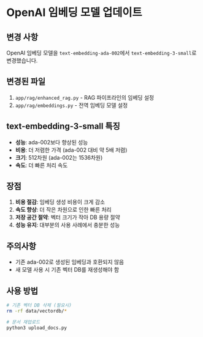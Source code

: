 # OpenAI 임베딩 모델 업데이트

## 변경 사항
OpenAI 임베딩 모델을 `text-embedding-ada-002`에서 `text-embedding-3-small`로 변경했습니다.

## 변경된 파일
1. `app/rag/enhanced_rag.py` - RAG 파이프라인의 임베딩 설정
2. `app/rag/embeddings.py` - 전역 임베딩 모델 설정

## text-embedding-3-small 특징
- **성능**: ada-002보다 향상된 성능
- **비용**: 더 저렴한 가격 (ada-002 대비 약 5배 저렴)
- **크기**: 512차원 (ada-002는 1536차원)
- **속도**: 더 빠른 처리 속도

## 장점
1. **비용 절감**: 임베딩 생성 비용이 크게 감소
2. **속도 향상**: 더 작은 차원으로 인한 빠른 처리
3. **저장 공간 절약**: 벡터 크기가 작아 DB 용량 절약
4. **성능 유지**: 대부분의 사용 사례에서 충분한 성능

## 주의사항
- 기존 ada-002로 생성된 임베딩과 호환되지 않음
- 새 모델 사용 시 기존 벡터 DB를 재생성해야 함

## 사용 방법
```bash
# 기존 벡터 DB 삭제 (필요시)
rm -rf data/vectordb/*

# 문서 재업로드
python3 upload_docs.py
```